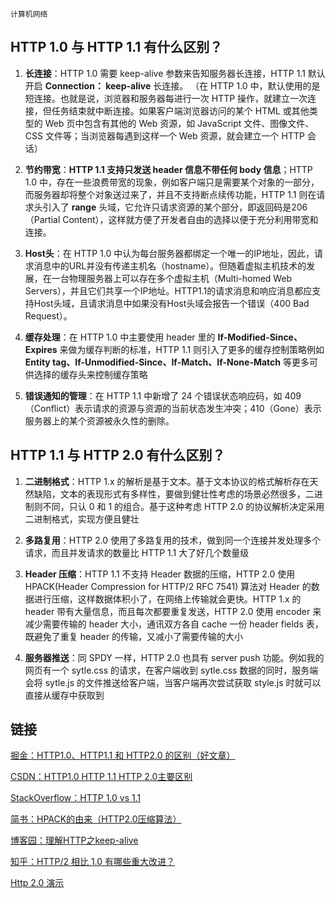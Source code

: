 `计算机网络`

## HTTP 1.0 与 HTTP 1.1 有什么区别？

1. **长连接**：HTTP 1.0 需要 keep-alive 参数来告知服务器长连接，HTTP 1.1 默认开启 **Connection： keep-alive** 长连接。
（在 HTTP 1.0 中，默认使用的是短连接。也就是说，浏览器和服务器每进行一次 HTTP 操作，就建立一次连接，但任务结束就中断连接。如果客户端浏览器访问的某个 HTML 或其他类型的 Web 页中包含有其他的 Web 资源，如 JavaScript 文件、图像文件、CSS 文件等；当浏览器每遇到这样一个 Web 资源，就会建立一个 HTTP 会话）

2. **节约带宽**：**HTTP 1.1 支持只发送 header 信息不带任何 body 信息**；HTTP 1.0 中，存在一些浪费带宽的现象，例如客户端只是需要某个对象的一部分，而服务器却将整个对象送过来了，并且不支持断点续传功能，HTTP 1.1 则在请求头引入了 **range** 头域，它允许只请求资源的某个部分，即返回码是206（Partial Content），这样就方便了开发者自由的选择以便于充分利用带宽和连接。

3. **Host头**：在 HTTP 1.0 中认为每台服务器都绑定一个唯一的IP地址，因此，请求消息中的URL并没有传递主机名（hostname）。但随着虚拟主机技术的发展，在一台物理服务器上可以存在多个虚拟主机（Multi-homed Web Servers），并且它们共享一个IP地址。HTTP1.1的请求消息和响应消息都应支持Host头域，且请求消息中如果没有Host头域会报告一个错误（400 Bad Request）。

4. **缓存处理**：在 HTTP 1.0 中主要使用 header 里的 **If-Modified-Since、Expires** 来做为缓存判断的标准，HTTP 1.1 则引入了更多的缓存控制策略例如 **Entity tag、If-Unmodified-Since、If-Match、If-None-Match** 等更多可供选择的缓存头来控制缓存策略

5. **错误通知的管理**：在 HTTP 1.1 中新增了 24 个错误状态响应码，如 409（Conflict）表示请求的资源与资源的当前状态发生冲突；410（Gone）表示服务器上的某个资源被永久性的删除。


## HTTP 1.1 与 HTTP 2.0 有什么区别？

1. **二进制格式**：HTTP 1.x 的解析是基于文本。基于文本协议的格式解析存在天然缺陷，文本的表现形式有多样性，要做到健壮性考虑的场景必然很多，二进制则不同，只认 0 和 1 的组合。基于这种考虑 HTTP 2.0 的协议解析决定采用二进制格式，实现方便且健壮

2. **多路复用**：HTTP 2.0 使用了多路复用的技术，做到同一个连接并发处理多个请求，而且并发请求的数量比 HTTP 1.1 大了好几个数量级

3. **Header 压缩**：HTTP 1.1 不支持 Header 数据的压缩，HTTP 2.0 使用 HPACK(Header Compression for HTTP/2 RFC 7541) 算法对 Header 的数据进行压缩，这样数据体积小了，在网络上传输就会更快。HTTP 1.x 的 header 带有大量信息，而且每次都要重复发送，HTTP 2.0 使用 encoder 来减少需要传输的 header 大小，通讯双方各自 cache 一份 header fields 表，既避免了重复 header 的传输，又减小了需要传输的大小

4. **服务器推送**：同 SPDY 一样，HTTP 2.0 也具有 server push 功能。例如我的网页有一个 sytle.css 的请求，在客户端收到 sytle.css 数据的同时，服务端会将 sytle.js 的文件推送给客户端，当客户端再次尝试获取 style.js 时就可以直接从缓存中获取到

## 链接
[掘金：HTTP1.0、HTTP1.1 和 HTTP2.0 的区别（好文章）](https://juejin.im/entry/5981c5df518825359a2b9476)

[CSDN：HTTP1.0 HTTP 1.1 HTTP 2.0主要区别](https://blog.csdn.net/linsongbin1/article/details/54980801)

[StackOverflow：HTTP 1.0 vs 1.1](https://stackoverflow.com/questions/246859/http-1-0-vs-1-1)

[简书：HPACK的由来（HTTP2.0压缩算法）](https://www.jianshu.com/p/f44b930cfcac)

[博客园：理解HTTP之keep-alive](https://www.cnblogs.com/jtlgb/p/8805319.html)

[知乎：HTTP/2 相比 1.0 有哪些重大改进？](https://www.zhihu.com/question/34074946/answer/75364178)

[Http 2.0 演示](https://http2.akamai.com/demo)